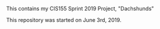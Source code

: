 This contains my CIS155 Sprint 2019 Project, "Dachshunds"

This repository was started on June 3rd, 2019.